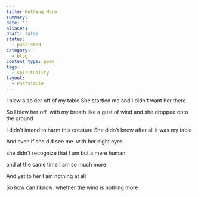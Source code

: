 ```yaml
---
title: Nothing More
summary:
date: ''
aliases:
draft: false
status:
  - published
category:
  - blog
content_type: poem
tags:
  - spirituality
layout:
  - PostSimple
---
```


I blew a spider off of my table
She startled me
and I didn't want her there

So I blew her off 
with my breath
like a gust of wind
and she dropped onto the ground

I didn't intend
to harm this creature
She didn't know
after all
it was my table

And even if she did
see me 
with her eight eyes

she didn't recognize
that I am
but a mere human

and at the same time
I am
so much more

And yet to her
I am
nothing at all

So how can
I know 
whether
the wind is
nothing more
